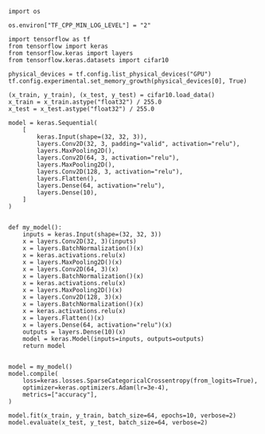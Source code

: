     import os
    
    os.environ["TF_CPP_MIN_LOG_LEVEL"] = "2"
    
    import tensorflow as tf
    from tensorflow import keras
    from tensorflow.keras import layers
    from tensorflow.keras.datasets import cifar10
    
    physical_devices = tf.config.list_physical_devices("GPU")
    tf.config.experimental.set_memory_growth(physical_devices[0], True)
    
    (x_train, y_train), (x_test, y_test) = cifar10.load_data()
    x_train = x_train.astype("float32") / 255.0
    x_test = x_test.astype("float32") / 255.0
    
    model = keras.Sequential(
        [
            keras.Input(shape=(32, 32, 3)),
            layers.Conv2D(32, 3, padding="valid", activation="relu"),
            layers.MaxPooling2D(),
            layers.Conv2D(64, 3, activation="relu"),
            layers.MaxPooling2D(),
            layers.Conv2D(128, 3, activation="relu"),
            layers.Flatten(),
            layers.Dense(64, activation="relu"),
            layers.Dense(10),
        ]
    )
    
    
    def my_model():
        inputs = keras.Input(shape=(32, 32, 3))
        x = layers.Conv2D(32, 3)(inputs)
        x = layers.BatchNormalization()(x)
        x = keras.activations.relu(x)
        x = layers.MaxPooling2D()(x)
        x = layers.Conv2D(64, 3)(x)
        x = layers.BatchNormalization()(x)
        x = keras.activations.relu(x)
        x = layers.MaxPooling2D()(x)
        x = layers.Conv2D(128, 3)(x)
        x = layers.BatchNormalization()(x)
        x = keras.activations.relu(x)
        x = layers.Flatten()(x)
        x = layers.Dense(64, activation="relu")(x)
        outputs = layers.Dense(10)(x)
        model = keras.Model(inputs=inputs, outputs=outputs)
        return model
    
    
    model = my_model()
    model.compile(
        loss=keras.losses.SparseCategoricalCrossentropy(from_logits=True),
        optimizer=keras.optimizers.Adam(lr=3e-4),
        metrics=["accuracy"],
    )
    
    model.fit(x_train, y_train, batch_size=64, epochs=10, verbose=2)
    model.evaluate(x_test, y_test, batch_size=64, verbose=2)
